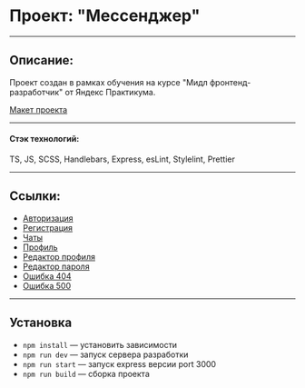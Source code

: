 # Проект: "Мессенджер"

---

## Описание:

Проект создан в рамках обучения на курсе "Мидл фронтенд-разработчик" от Яндекс Практикума.

[Макет проекта](https://www.figma.com/file/jF5fFFzgGOxQeB4CmKWTiE/Chat_external_link?type=design&node-id=0%3A1&mode=design&t=fs4WyZWHCaf81psd-1)

---

#### Стэк технологий:

TS, JS, SCSS, Handlebars, Express, esLint, Stylelint, Prettier

---

## Ссылки:

- [Авторизация](https://deploy--astounding-frangollo-d58fdf.netlify.app/login)
- [Регистрация](https://deploy--astounding-frangollo-d58fdf.netlify.app/signin)
- [Чаты](https://deploy--astounding-frangollo-d58fdf.netlify.app/chats)
- [Профиль](https://deploy--astounding-frangollo-d58fdf.netlify.app/profile)
- [Редактор профиля](https://deploy--astounding-frangollo-d58fdf.netlify.app/profile-change-data)
- [Редактор пароля](https://deploy--astounding-frangollo-d58fdf.netlify.app/profile-change-password)
- [Ошибка 404](https://deploy--astounding-frangollo-d58fdf.netlify.app/404)
- [Ошибка 500](https://deploy--astounding-frangollo-d58fdf.netlify.app/500)

---

## Установка

- `npm install` — установить зависимости
- `npm run dev` — запуск сервера разработки
- `npm run start` — запуск express версии port 3000
- `npm run build` — сборка проекта
